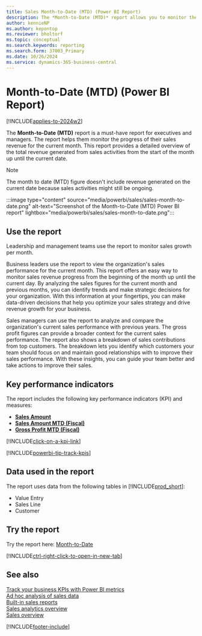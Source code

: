 ```yaml
---
title: Sales Month-to-Date (MTD) (Power BI Report)
description: The *Month-to-Date (MTD)* report allows you to monitor the progress of their sales revenue for the current month
author: kennieNP
ms.author: kepontop
ms.reviewer: bholtorf
ms.topic: conceptual
ms.search.keywords: reporting
ms.search.form: 37003_Primary
ms.date: 10/26/2024
ms.service: dynamics-365-business-central
---
```


# Month-to-Date (MTD) (Power BI Report)

[!INCLUDE[applies-to-2024w2](includes/applies-to-2024w2.md)]

The **Month-to-Date (MTD)** report is a must-have report for executives and managers. The report helps them monitor the progress of their sales revenue for the current month. This report provides a detailed overview of the total revenue generated from sales activities from the start of the month up until the current date.

> [!NOTE]
> The month to date (MTD) figure doesn't include revenue generated on the current date because sales activities might still be ongoing.

:::image type="content" source="media/powerbi/sales/sales-month-to-date.png" alt-text="Screenshot of the Month-to-Date (MTD) Power BI report" lightbox="media/powerbi/sales/sales-month-to-date.png":::

## Use the report

Leadership and management teams use the report to monitor sales growth per month.  

Business leaders use the report to view the organization's sales performance for the current month. This report offers an easy way to monitor sales revenue progress from the beginning of the month up until the current day. By analyzing the sales figures for the current month and previous months, you can identify trends and make strategic decisions for your organization. With this information at your fingertips, you can make data-driven decisions that help you optimize your sales strategy and drive revenue growth for your business.  

Sales managers can use the report to analyze and compare the organization's current sales performance with previous years. The gross profit figures can provide a broader context for the current sales performance. The report also shows a breakdown of sales contributions from top customers. The breakdown lets you identify which customers your team should focus on and maintain good relationships with to improve their sales performance. With these insights, you can guide your team better and take actions to improve their sales.

## Key performance indicators

The report includes the following key performance indicators (KPI) and measures:

- [**Sales Amount**](sales-powerbi-sales-kpis.md#sales-amount)  
- [**Sales Amount MTD (Fiscal)**](sales-powerbi-sales-kpis.md#sales-amount-mtd-fiscal)
- [**Gross Profit MTD (Fiscal)**](sales-powerbi-sales-kpis.md#gross-profit-mtd-fiscal)

[!INCLUDE[click-on-a-kpi-link](includes/click-on-a-kpi-link.md)] 

[!INCLUDE[powerbi-tip-track-kpis](includes/powerbi-tip-track-kpis.md)]

## Data used in the report

The report uses data from the following tables in [!INCLUDE[prod_short](includes/prod_short.md)]:

- Value Entry
- Sales Line
- Customer

## Try the report

Try the report here: [Month-to-Date](https://businesscentral.dynamics.com?page=37003)

[!INCLUDE[ctrl-right-click-to-open-in-new-tab](includes/ctrl-right-click-to-open-in-new-tab.md)]

## See also

[Track your business KPIs with Power BI metrics](track-kpis-with-power-bi-metrics.md)  
[Ad hoc analysis of sales data](ad-hoc-analysis-sales.md)  
[Built-in sales reports](sales-reports.md)  
[Sales analytics overview](sales-analytics-overview.md)  
[Sales overview](sales-manage-sales.md)  

[!INCLUDE[footer-include](includes/footer-banner.md)]
